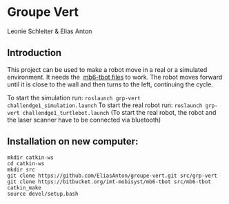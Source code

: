 # Groupe Vert
Leonie Schleiter & Elias Anton

## Introduction
This project can be used to make a robot move in a real or a simulated environment. It needs the  [mb6-tbot files](https://bitbucket.org/imt-mobisyst/mb6-tbot/src/master/) to work.
The robot moves forward until it is close to the wall and then turns to the left, continuing the cycle.

To start the simulation run: `roslaunch grp-vert challendge1_simulation.launch`
To start the real robot run: `roslaunch grp-vert challendge1_turtlebot.launch`
(To start the real robot, the robot and the laser scanner have to be connected via bluetooth)

## Installation on new computer:
```
mkdir catkin-ws
cd catkin-ws
mkdir src
git clone https://github.com/EliasAnton/groupe-vert.git src/grp-vert
git clone https://bitbucket.org/imt-mobisyst/mb6-tbot src/mb6-tbot
catkin_make
source devel/setup.bash
```
